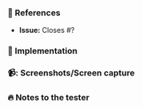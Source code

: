 ### :pushpin: References

-   **Issue:** Closes #?

### :memo: Implementation

### 📹: Screenshots/Screen capture

### :fire: Notes to the tester
